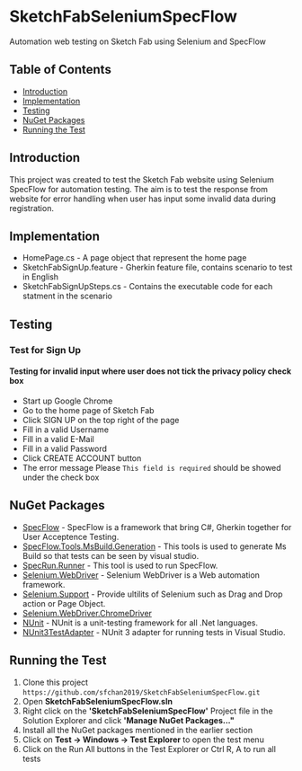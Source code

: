 # SketchFabSeleniumSpecFlow
Automation web testing on Sketch Fab using Selenium and SpecFlow

## Table of Contents
* [Introduction](#introduction)
* [Implementation](#implementation)
* [Testing](#testing)
* [NuGet Packages](#nuget-packages)
* [Running the Test](#running-the-test)

 ## Introduction
This project was created to test the Sketch Fab website using Selenium SpecFlow for automation testing.
The aim is to test the response from website for error handling when user has input some invalid data during registration.

## Implementation
- HomePage.cs - A page object that represent the home page
- SketchFabSignUp.feature - Gherkin feature file, contains scenario to test in English
- SketchFabSignUpSteps.cs - Contains the executable code for each statment in the scenario

## Testing
### Test for Sign Up
#### Testing for invalid input where user does not tick the privacy policy check box
* Start up Google Chrome
* Go to the home page of Sketch Fab
* Click SIGN UP on the top right of the page
* Fill in a valid Username
* Fill in a valid E-Mail
* Fill in a valid Password
* Click CREATE ACCOUNT button
* The error message Please `This field is required` should be showed under the check box

## NuGet Packages
 - [SpecFlow](https://specflow.org/) - SpecFlow is a framework that bring C#, Gherkin together for User Acceptence Testing.
 - [SpecFlow.Tools.MsBuild.Generation](https://specflow.org/) - This tools is used to generate Ms Build so that tests can be seen by visual studio.
 - [SpecRun.Runner](https://specflow.org/plus/runner/) - This tool is used to run SpecFlow.
 - [Selenium.WebDriver](https://www.seleniumhq.org/) - Selenium WebDriver is a Web automation framework.
 - [Selenium.Support](https://www.seleniumhq.org/) - Provide ultilits of Selenium such as Drag and Drop action or Page Object.
 - [Selenium.WebDriver.ChromeDriver](https://github.com/jsakamoto/nupkg-selenium-webdriver-chromedriver/)
 - [NUnit](https://www.nuget.org/packages/NUnit/) - NUnit is a unit-testing framework for all .Net languages.
 - [NUnit3TestAdapter](https://www.nuget.org/packages/NUnit3TestAdapter/) - NUnit 3 adapter for running tests in Visual Studio.

## Running the Test
1. Clone this project ```https://github.com/sfchan2019/SketchFabSeleniumSpecFlow.git```
2. Open **SketchFabSeleniumSpecFlow.sln** 
3. Right click on the **'SketchFabSeleniumSpecFlow'** Project file in the Solution Explorer and click **'Manage NuGet Packages..."**
4. Install all the NuGet packages mentioned in the earlier section
5. Click on **Test -> Windows -> Test Explorer** to open the test menu
6. Click on the Run All buttons in the Test Explorer  or Ctrl R, A to run all tests
